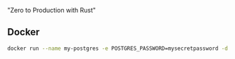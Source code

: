 "Zero to Production with Rust"

## Docker

```bash
docker run --name my-postgres -e POSTGRES_PASSWORD=mysecretpassword -d postgres
```
